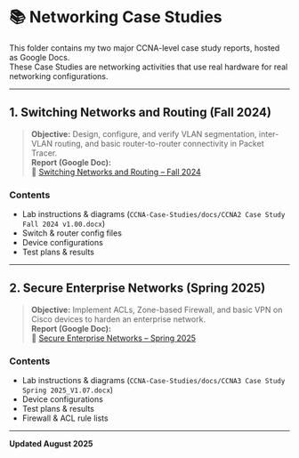 # 📚 Networking Case Studies

This folder contains my two major CCNA-level case study reports, hosted as Google Docs. <br>
These Case Studies are networking activities that use real hardware for real networking configurations.

----------------------------------------------------------------

## 1. Switching Networks and Routing (Fall 2024)

> **Objective:** Design, configure, and verify VLAN segmentation, inter-VLAN routing, and basic router-to-router connectivity in Packet Tracer.  
> **Report (Google Doc):**  
> 🔗 [Switching Networks and Routing – Fall 2024](https://docs.google.com/document/d/1bHZXYhCisgR_582hpoognGVv8KwOTn-hE3WiPBjPeVA/edit?usp=sharing)  

### Contents
- Lab instructions & diagrams (`CCNA-Case-Studies/docs/CCNA2 Case Study Fall 2024 v1.00.docx`)  
- Switch & router config files
- Device configurations 
- Test plans & results 

----------------------------------------------------------------

## 2. Secure Enterprise Networks (Spring 2025)

> **Objective:** Implement ACLs, Zone-based Firewall, and basic VPN on Cisco devices to harden an enterprise network.  
> **Report (Google Doc):**  
> 🔗 [Secure Enterprise Networks – Spring 2025](https://docs.google.com/document/d/1yhrQNWP6MfbL7RiWy8R7yGPnC1cIiIS76osT0OYY1qo/edit?usp=sharing)  

### Contents
- Lab instructions & diagrams (`CCNA-Case-Studies/docs/CCNA3 Case Study Spring 2025_V1.07.docx`)  
- Device configurations 
- Test plans & results  
- Firewall & ACL rule lists

----------------------------------------------------------------

**Updated August 2025**
